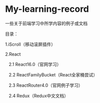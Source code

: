 # My-learning-record
一些关于前端学习中所学内容的例子或文档


目录：

1.iScroll（移动滚屏插件）

2.React
    
    2.1 React16.0（官网学习）
    
    2.2 ReactFamilyBucket（React全家桶尝试）
    
    2.3 ReactRouter4.0（官网例子学习）
    
    2.4 Redux（Redux中文文档）
